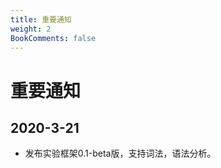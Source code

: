 ```yaml
---
title: 重要通知
weight: 2
BookComments: false
---
```


# 重要通知

## 2020-3-21

- 发布实验框架0.1-beta版，支持词法，语法分析。